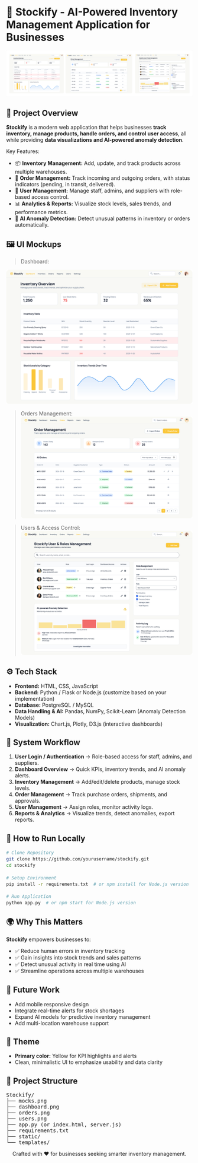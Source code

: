 # 🌟 Stockify - AI-Powered Inventory Management Application for Businesses

![Stockify Mini UI Mocks](./Stockify/mocks.svg)

## 🎯 Project Overview

**Stockify** is a modern web application that helps businesses **track inventory, manage products, handle orders, and control user access**, all while providing **data visualizations and AI-powered anomaly detection**.  

Key Features:  
- 📦 **Inventory Management:** Add, update, and track products across multiple warehouses.  
- 📝 **Order Management:** Track incoming and outgoing orders, with status indicators (pending, in transit, delivered).  
- 👥 **User Management:** Manage staff, admins, and suppliers with role-based access control.  
- 📊 **Analytics & Reports:** Visualize stock levels, sales trends, and performance metrics.  
- 🤖 **AI Anomaly Detection:** Detect unusual patterns in inventory or orders automatically.

## 🖼️ UI Mockups

> Dashboard:

![Dashboard](./Stockify/dashboard.svg)

> Orders Management:
![Orders](./Stockify/orders.svg)

> Users & Access Control:
![Users](./Stockify/users.svg)

## ⚙️ Tech Stack

- **Frontend:** HTML, CSS, JavaScript  
- **Backend:** Python / Flask or Node.js (customize based on your implementation)  
- **Database:** PostgreSQL / MySQL  
- **Data Handling & AI:** Pandas, NumPy, Scikit-Learn (Anomaly Detection Models)  
- **Visualization:** Chart.js, Plotly, D3.js (interactive dashboards)  

## 🧩 System Workflow

1. **User Login / Authentication** → Role-based access for staff, admins, and suppliers.  
2. **Dashboard Overview** → Quick KPIs, inventory trends, and AI anomaly alerts.  
3. **Inventory Management** → Add/edit/delete products, manage stock levels.  
4. **Order Management** → Track purchase orders, shipments, and approvals.  
5. **User Management** → Assign roles, monitor activity logs.  
6. **Reports & Analytics** → Visualize trends, detect anomalies, export reports.  

## 🚀 How to Run Locally

```bash
# Clone Repository
git clone https://github.com/yourusername/stockify.git
cd stockify

# Setup Environment
pip install -r requirements.txt  # or npm install for Node.js version

# Run Application
python app.py  # or npm start for Node.js version
```

## 🌍 Why This Matters

**Stockify** empowers businesses to:  
- ✅ Reduce human errors in inventory tracking  
- ✅ Gain insights into stock trends and sales patterns  
- ✅ Detect unusual activity in real time using AI  
- ✅ Streamline operations across multiple warehouses  

## 📌 Future Work

- Add mobile responsive design  
- Integrate real-time alerts for stock shortages  
- Expand AI models for predictive inventory management  
- Add multi-location warehouse support  

## 🎨 Theme

- **Primary color:** Yellow for KPI highlights and alerts  
- Clean, minimalistic UI to emphasize usability and data clarity  

## 📁 Project Structure
<pre>
Stockify/
├── mocks.png
├── dashboard.png
├── orders.png
├── users.png
├── app.py (or index.html, server.js)
├── requirements.txt
├── static/
└── templates/
</pre>


<p align="center">
Crafted with ❤️ for businesses seeking smarter inventory management.
</p>

